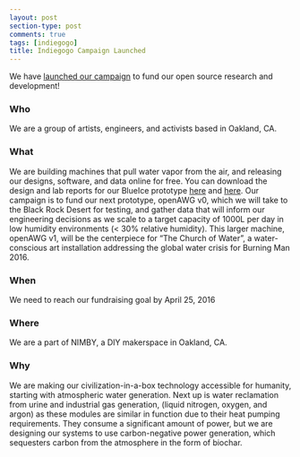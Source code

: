 ```yaml
---
layout: post
section-type: post
comments: true
tags: [indiegogo]
title: Indiegogo Campaign Launched
---
```

We have <a href="https://igg.me/at/thechurchofwater">launched our campaign</a> to fund our open source research and development!
<!--more-->

### Who
We are a group of artists, engineers, and activists based in Oakland, CA.

### What
We are building machines that pull water vapor from the air, and releasing our designs, software, and data online for free. You can download the design and lab reports for our BlueIce prototype <a href="https://github.com/openawg/openawg/tree/master/blueice">here</a> and <a href="/2016/03/22/fresh-from-the-lab.html">here</a>.
Our campaign is to fund our next prototype, openAWG v0, which we will take to the Black Rock Desert for testing, and gather data that will inform our engineering decisions as we scale to a target capacity of 1000L per day in low humidity environments (< 30% relative humidity). This larger machine, openAWG v1, will be the centerpiece for “The Church of Water”, a water-conscious art installation addressing the global water crisis for Burning Man 2016.

### When
We need to reach our fundraising goal by April 25, 2016

### Where
We are a part of NIMBY, a DIY makerspace in Oakland, CA.

### Why
We are making our civilization-in-a-box technology accessible for humanity, starting with atmospheric water generation. Next up is water reclamation from urine and industrial gas generation, (liquid nitrogen, oxygen, and argon) as these modules are similar in function due to their heat pumping requirements. They consume a significant amount of power, but we are designing our systems to use carbon-negative power generation, which sequesters carbon from the atmosphere in the form of biochar.
